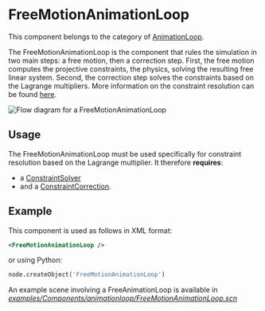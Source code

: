 FreeMotionAnimationLoop
=======================

This component belongs to the category of [AnimationLoop](https://www.sofa-framework.org/community/doc/main-principles/animationloop-and-visitors/).

The FreeMotionAnimationLoop is the component that rules the simulation in two main steps: a free motion, then a correction step. First, the free motion computes the projective constraints, the physics, solving the resulting free linear system. Second, the correction step solves the constraints based on the Lagrange multipliers. More information on the constraint resolution can be found [here](https://www.sofa-framework.org/community/doc/main-principles/constraints/lagrange-constraint/).

<img src="https://raw.githubusercontent.com/sofa-framework/doc/blob/master/Images/animationloop/FreeMotionAnimationLoop.png" title="Flow diagram for a FreeMotionAnimationLoop"/>

Usage
-----

The FreeMotionAnimationLoop must be used specifically for constraint resolution based on the Lagrange multiplier. It therefore **requires**:
- a [ConstraintSolver](https://www.sofa-framework.org/community/doc/main-principles/constraints/lagrange-constraint/#constraintsolver-in-sofa)
- and a [ConstraintCorrection](https://www.sofa-framework.org/community/doc/main-principles/constraints/lagrange-constraint/#constraintcorrection).


Example
-------

This component is used as follows in XML format:

``` xml
<FreeMotionAnimationLoop />
```

or using Python:

``` python
node.createObject('FreeMotionAnimationLoop')
```

An example scene involving a FreeAnimationLoop is available in [*examples/Components/animationloop/FreeMotionAnimationLoop.scn*](https://github.com/sofa-framework/sofa/blob/master/examples/Components/animationloop/FreeMotionAnimationLoop.scn)